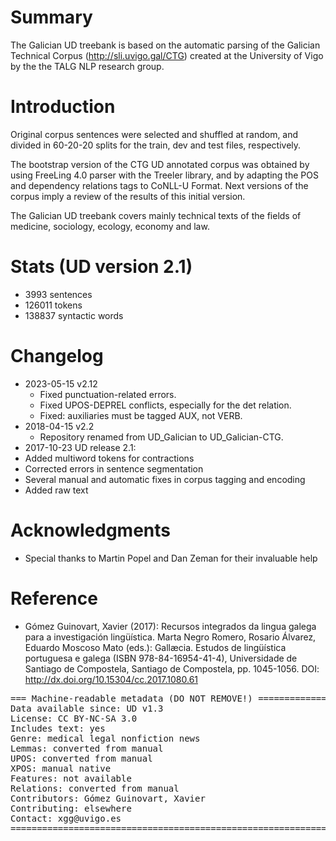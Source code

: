 # Summary

The Galician UD treebank is based on the automatic parsing of the Galician Technical Corpus (http://sli.uvigo.gal/CTG) created at the University of Vigo by the the TALG NLP research group.

# Introduction

Original corpus sentences were selected and shuffled at random, and divided in 60-20-20 splits for the train, dev and test files, respectively.

The bootstrap version of the CTG UD annotated corpus was obtained by using FreeLing 4.0 parser with the Treeler library, and by adapting the POS and dependency relations tags to CoNLL-U Format. Next versions of the corpus imply a review of the results of this initial version.

The Galician UD treebank covers mainly technical texts of the fields of medicine, sociology, ecology, economy and law.

# Stats (UD version 2.1)

* 3993 sentences
* 126011 tokens
* 138837 syntactic words

# Changelog

* 2023-05-15 v2.12
  * Fixed punctuation-related errors.
  * Fixed UPOS-DEPREL conflicts, especially for the det relation.
  * Fixed: auxiliaries must be tagged AUX, not VERB.
* 2018-04-15 v2.2
  * Repository renamed from UD_Galician to UD_Galician-CTG.
* 2017-10-23 UD release 2.1:
 * Added multiword tokens for contractions
 * Corrected errors in sentence segmentation
 * Several manual and automatic fixes in corpus tagging and encoding
 * Added raw text

# Acknowledgments

* Special thanks to Martin Popel and Dan Zeman for their invaluable help

# Reference

* Gómez Guinovart, Xavier (2017): Recursos integrados da lingua galega para a investigación lingüística. Marta Negro Romero, Rosario Álvarez, Eduardo Moscoso Mato (eds.): Gallæcia. Estudos de lingüística portuguesa e galega (ISBN 978-84-16954-41-4), Universidade de Santiago de Compostela, Santiago de Compostela, pp. 1045-1056. DOI: http://dx.doi.org/10.15304/cc.2017.1080.61



<pre>
=== Machine-readable metadata (DO NOT REMOVE!) ================================
Data available since: UD v1.3
License: CC BY-NC-SA 3.0
Includes text: yes
Genre: medical legal nonfiction news
Lemmas: converted from manual
UPOS: converted from manual
XPOS: manual native
Features: not available
Relations: converted from manual
Contributors: Gómez Guinovart, Xavier
Contributing: elsewhere
Contact: xgg@uvigo.es
===============================================================================
</pre>
